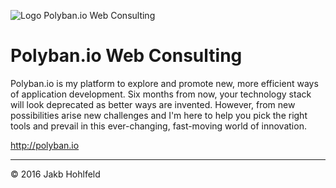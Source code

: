 ![Logo Polyban.io Web Consulting](https://raw.githubusercontent.com/jhohlfeld/polyban.io/master/src/images/logo.png)
# Polyban.io Web Consulting

Polyban.io is my platform to explore and promote new, more efficient ways of application development. Six months from now, your technology stack will look deprecated as better ways are invented. However, from new possibilities arise new challenges and I'm here to help you pick the right tools and prevail in this ever-changing, fast-moving world of innovation.

http://polyban.io

----

© 2016 Jakb Hohlfeld
